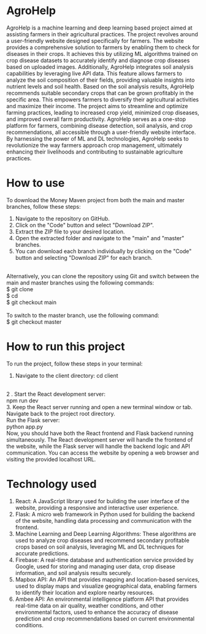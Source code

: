 # AgroHelp
AgroHelp is a machine learning and deep learning based project aimed at assisting farmers in their agricultural practices. The project revolves around a user-friendly website designed specifically for farmers. The website provides a comprehensive solution to farmers by enabling them to check for diseases in their crops. It achieves this by utilizing ML algorithms trained on crop disease datasets to accurately identify and diagnose crop diseases based on uploaded images.
Additionally, AgroHelp integrates soil analysis capabilities by leveraging live API data. This feature allows farmers to analyze the soil composition of their fields, providing valuable insights into nutrient levels and soil health. Based on the soil analysis results, AgroHelp recommends suitable secondary crops that can be grown profitably in the specific area. This empowers farmers to diversify their agricultural activities and maximize their income. The project aims to streamline and optimize farming practices, leading to increased crop yield, minimized crop diseases, and improved overall farm productivity. AgroHelp serves as a one-stop platform for farmers, combining disease detection, soil analysis, and crop recommendations, all accessible through a user-friendly website interface. By harnessing the power of ML and DL technologies, AgroHelp seeks to revolutionize the way farmers approach crop management, ultimately enhancing their livelihoods and contributing to sustainable agriculture practices.


# How to use
To download the Money Maven project from both the main and master branches, follow these steps:
1. Navigate to the repository on GitHub.
2. Click on the "Code" button and select "Download ZIP".
3. Extract the ZIP file to your desired location.
4. Open the extracted folder and navigate to the "main" and "master" branches.
5. You can download each branch individually by clicking on the "Code" button and selecting "Download ZIP" for each branch.</br></br>

Alternatively, you can clone the repository using Git and switch between the main and master branches using the following commands: </br>
$ git clone <repository URL> 
</br>
$ cd <repository name> 
</br>
$ git checkout main </br>
</br>
To switch to the master branch, use the following command: </br>
$ git checkout master

# How to run this project
To run the project, follow these steps in your terminal:

1. Navigate to the client directory:
cd client
</br>
2 . Start the React development server:
</br>
npm run dev
</br>
3. Keep the React server running and open a new terminal window or tab.
</br>
Navigate back to the project root directory.
</br>
Run the Flask server:
</br>
python app.py
</br>
Now, you should have both the React frontend and Flask backend running simultaneously. The React development server will handle the frontend of the website, while the Flask server will handle the backend logic and API communication. You can access the website by opening a web browser and visiting the provided localhost URL.

# Technology used
1. React: A JavaScript library used for building the user interface of the website, providing a responsive and interactive user experience.
2. Flask: A micro web framework in Python used for building the backend of the website, handling data processing and communication with the frontend.
3. Machine Learning and Deep Learning Algorithms: These algorithms are used to analyze crop diseases and recommend secondary profitable crops based on soil analysis, leveraging ML and DL techniques for accurate predictions.
4. Firebase: A real-time database and authentication service provided by Google, used for storing and managing user data, crop disease information, and soil analysis results securely.
5. Mapbox API: An API that provides mapping and location-based services, used to display maps and visualize geographical data, enabling farmers to identify their location and explore nearby resources.
6. Ambee API: An environmental intelligence platform API that provides real-time data on air quality, weather conditions, and other environmental factors, used to enhance the accuracy of disease prediction and crop recommendations based on current environmental conditions.



